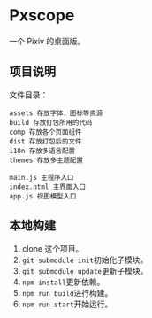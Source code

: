 # Pxscope

一个 Pixiv 的桌面版。

## 项目说明

文件目录：
```
assets 存放字体，图标等资源
build 存放打包所用的代码
comp 存放各个页面组件
dist 存放打包后的文件
i18n 存放多语言配置
themes 存放多主题配置

main.js 主程序入口
index.html 主界面入口
app.js 视图模型入口
```

## 本地构建

1. clone 这个项目。
2. `git submodule init`初始化子模块。
3. `git submodule update`更新子模块。
4. `npm install`更新依赖。
5. `npm run build`进行构建。
6. `npm run start`开始运行。
